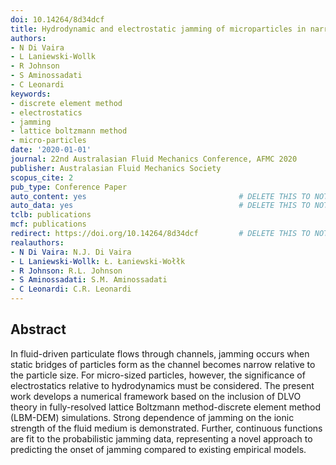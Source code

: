 ```yaml
---
doi: 10.14264/8d34dcf
title: Hydrodynamic and electrostatic jamming of microparticles in narrow channels
authors:
- N Di Vaira
- L Laniewski-Wollk
- R Johnson
- S Aminossadati
- C Leonardi
keywords:
- discrete element method
- electrostatics
- jamming
- lattice boltzmann method
- micro-particles
date: '2020-01-01'
journal: 22nd Australasian Fluid Mechanics Conference, AFMC 2020
publisher: Australasian Fluid Mechanics Society
scopus_cite: 2
pub_type: Conference Paper
auto_content: yes                                  # DELETE THIS TO NOT AUTO GENERATE CONTENT
auto_data: yes                                     # DELETE THIS TO NOT AUTO GENERATE METADATA
tclb: publications
mcf: publications
redirect: https://doi.org/10.14264/8d34dcf         # DELETE THIS TO NOT REDIRECT
realauthors:
- N Di Vaira: N.J. Di Vaira
- L Laniewski-Wollk: Ł. Łaniewski-Wołłk
- R Johnson: R.L. Johnson
- S Aminossadati: S.M. Aminossadati
- C Leonardi: C.R. Leonardi
---
```



## Abstract
In fluid-driven particulate flows through channels, jamming occurs when static bridges of particles form as the channel becomes narrow relative to the particle size. For micro-sized particles, however, the significance of electrostatics relative to hydrodynamics must be considered. The present work develops a numerical framework based on the inclusion of DLVO theory in fully-resolved lattice Boltzmann method-discrete element method (LBM-DEM) simulations. Strong dependence of jamming on the ionic strength of the fluid medium is demonstrated. Further, continuous functions are fit to the probabilistic jamming data, representing a novel approach to predicting the onset of jamming compared to existing empirical models.
